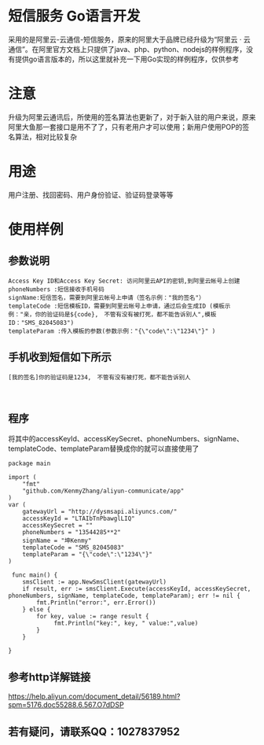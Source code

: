 # 短信服务 Go语言开发 
采用的是阿里云-云通信-短信服务，原来的阿里大于品牌已经升级为“阿里云 · 云通信”。在阿里官方文档上只提供了java、php、python、nodejs的样例程序，没有提供go语言版本的，所以这里就补充一下用Go实现的样例程序，仅供参考

# 注意
升级为阿里云通讯后，所使用的签名算法也更新了，对于新入驻的用户来说，原来阿里大鱼那一套接口是用不了了，只有老用户才可以使用；新用户使用POP的签名算法，相对比较复杂

# 用途
用户注册、找回密码、用户身份验证、验证码登录等等

# 使用样例
## 参数说明
 	Access Key ID和Access Key Secret: 访问阿里云API的密钥,到阿里云帐号上创建
 	phoneNumbers :短信接收手机号码
 	signName:短信签名，需要到阿里云帐号上申请（签名示例："我的签名"）
 	templateCode :短信模板ID，需要到阿里云帐号上申请，通过后会生成ID (模板示例："亲，你的验证码是${code},　不管有没有被打死，都不能告诉别人",模板ID："SMS_82045083")
 	templateParam :传入模板的参数(参数示例："{\"code\":\"1234\"}" )

## 手机收到短信如下所示
	[我的签名]你的验证码是1234,　不管有没有被打死，都不能告诉别人
  

## 程序
将其中的accessKeyId、accessKeySecret、phoneNumbers、signName、templateCode、templateParam替换成你的就可以直接使用了

	package main 

	import (
		"fmt"
		"github.com/KenmyZhang/aliyun-communicate/app"
	)
	var (
		gatewayUrl = "http://dysmsapi.aliyuncs.com/"		
		accessKeyId = "LTAIbTnPbawglLIQ"
		accessKeySecret = ""
		phoneNumbers = "13544285**2"
		signName = "坤Kenmy"
		templateCode = "SMS_82045083"
		templateParam = "{\"code\":\"1234\"}"  
	)

	 func main() {
		smsClient := app.NewSmsClient(gatewayUrl)
		if result, err := smsClient.Execute(accessKeyId, accessKeySecret, phoneNumbers, signName, templateCode, templateParam); err != nil {
			fmt.Println("error:", err.Error())
		} else {
			for key, value := range result {
				 fmt.Println("key:", key, " value:",value)
			}
		}

	}
## 参考http详解链接
https://help.aliyun.com/document_detail/56189.html?spm=5176.doc55288.6.567.O7dDSP

## 若有疑问，请联系QQ：1027837952
